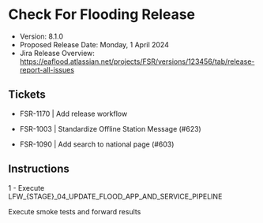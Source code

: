 # Check For Flooding Release

* Version: 8.1.0
* Proposed Release Date: Monday, 1 April 2024
* Jira Release Overview: https://eaflood.atlassian.net/projects/FSR/versions/123456/tab/release-report-all-issues

## Tickets


- FSR-1170 | Add release workflow

- FSR-1003 | Standardize Offline Station Message (#623)

- FSR-1090 | Add search to national page (#603)


## Instructions


  1 - Execute LFW_{STAGE}_04_UPDATE_FLOOD_APP_AND_SERVICE_PIPELINE


Execute smoke tests and forward results
